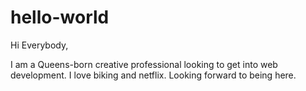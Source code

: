 # hello-world

Hi Everybody,

I am a Queens-born creative professional looking to get into web development.
I love biking and netflix. Looking forward to being here.
